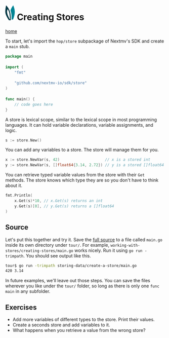 # ![ears](../img/ears.png) Creating Stores

[home](../README.md)

To start, let's import the `hop/store` subpackage of Nextmv's SDK and create a
`main` stub.

```go
package main

import (
    "fmt"

    "github.com/nextmv-io/sdk/store"
)

func main() {
    // code goes here
}
```

A store is lexical scope, similar to the lexical scope in most programming
languages. It can hold variable declarations, variable assignments, and logic.

```go
s := store.New()
```

You can add any variables to a store. The store will manage them for you.

```go
x := store.NewVar(s, 42)                    // x is a stored int
y := store.NewVar(s, []float64{3.14, 2.72}) // y is a stored []float64
```

You can retrieve typed variable values from the store with their `Get` methods.
The store knows which type they are so you don't have to think about it.

```go
fmt.Println(
    x.Get(s)*10, // x.Get(s) returns an int
    y.Get(s)[0], // y.Get(s) returns a []float64
)
```

## Source

Let's put this together and try it. Save the [full source][source] to a file
called `main.go` inside its own directory under `tour/`. For example,
`working-with-stores/creating-stores/main.go` works nicely. Run it using
`go run -trimpath`. You should see output like this.

```bash
tour$ go run -trimpath storing-data/create-a-store/main.go
420 3.14
```

In future examples, we'll leave out those steps. You can save the files wherever
you like under the `tour/` folder, so long as there is only one `func main` in
any subfolder.

## Exercises

* Add more variables of different types to the store. Print their values.
* Create a seconds store and add variables to it.
* What happens when you retrieve a value from the wrong store?

[source]: creating-stores/main.go
